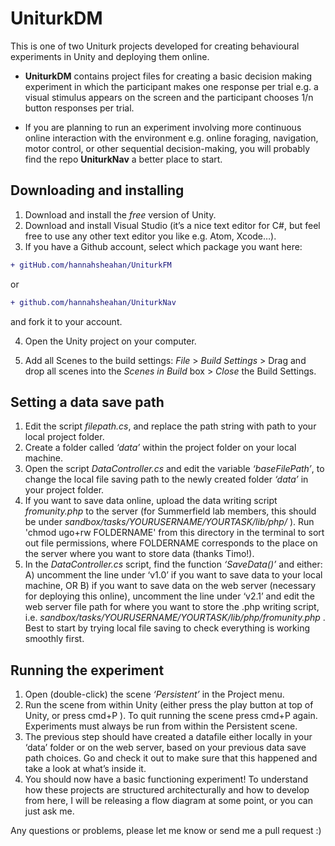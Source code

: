 # UniturkDM
This is one of two Uniturk projects developed for creating behavioural experiments in Unity and deploying them online.

-  **UniturkDM** contains project files for creating a basic decision making experiment in which the participant makes one response per trial
e.g. a visual stimulus appears on the screen and the participant chooses 1/n button responses per trial.

-  If you are planning to run an experiment involving more continuous online interaction with the environment 
e.g. online foraging, navigation, motor control, or other sequential decision-making, you will probably find the repo **UniturkNav** a better place to start.


## Downloading and installing
1. Download and install the _free_ version of Unity.
2. Download and install Visual Studio (it’s a nice text editor for C#, but feel free to use any other text editor you like e.g. Atom, Xcode…).
3. If you have a Github account, select which package you want here: 
```diff
+ gitHub.com/hannahsheahan/UniturkFM
```
or
```diff
+ github.com/hannahsheahan/UniturkNav
```

and fork it to your account. 

4. Open the Unity project on your computer. 

5. Add all Scenes to the build settings:   _File_ > _Build Settings_ > Drag and drop all scenes into the _Scenes in Build_ box > _Close_ the Build Settings.

## Setting a data save path
1. Edit the script _filepath.cs_, and replace the path string with path to your local project folder.
2. Create a folder called _‘data’_ within the project folder on your local machine. 
3. Open the script _DataController.cs_ and edit the variable _‘baseFilePath’_,  to change the local file saving path to the newly created folder _‘data’_ in your project folder.
4. If you want to save data online, upload the data writing script _fromunity.php_ to the server (for Summerfield lab members, this should be under _sandbox/tasks/YOURUSERNAME/YOURTASK/lib/php/_ ). Run 'chmod ugo+rw FOLDERNAME' from this directory in the terminal to sort out file permissions, where FOLDERNAME corresponds to the place on the server where you want to store data (thanks Timo!).
5. In the _DataController.cs_ script, find the function _‘SaveData()’_ and either: A) uncomment the line under ‘v1.0’ if you want to save data to your local machine, OR  B) if you want to save data on the web server (necessary for deploying this online),  uncomment the line under ‘v2.1’ and edit the web server file path for where you want to store the .php writing script, i.e. _sandbox/tasks/YOURUSERNAME/YOURTASK/lib/php/fromunity.php_ . Best to start by trying local file saving to check everything is working smoothly first.

## Running the experiment
1. Open (double-click) the scene _‘Persistent’_ in the Project menu. 
2. Run the scene from within Unity (either press the play button at top of Unity, or press cmd+P ). To quit running the scene press cmd+P again. Experiments must always be run from within the Persistent scene.
3. The previous step should have created a datafile either locally in your ‘data’ folder or on the web server, based on your previous data save path choices. Go and check it out to make sure that this happened and take a look at what’s inside it.
4. You should now have a basic functioning experiment! To understand how these projects are structured architecturally and how to develop from here, I will be releasing a flow diagram at some point, or you can just ask me.

Any questions or problems, please let me know or send me a pull request  :)
